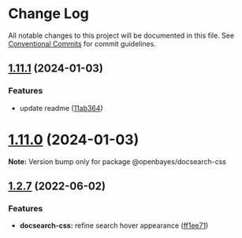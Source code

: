 # Change Log

All notable changes to this project will be documented in this file.
See [Conventional Commits](https://conventionalcommits.org) for commit guidelines.

## [1.11.1](https://github.com/signcl/openbayes-ui/compare/v1.11.0...v1.11.1) (2024-01-03)


### Features

* update readme ([11ab364](https://github.com/signcl/openbayes-ui/commit/11ab364abf49d6b332a8c66013d19a6194cedd5c))





# [1.11.0](https://github.com/signcl/openbayes-ui/compare/v1.3.0...v1.11.0) (2024-01-03)

**Note:** Version bump only for package @openbayes/docsearch-css





## [1.2.7](https://github.com/signcl/openbayes-ui/compare/v1.2.6...v1.2.7) (2022-06-02)


### Features

* **docsearch-css:** refine search hover appearance ([ff1ee71](https://github.com/signcl/openbayes-ui/commit/ff1ee719ae07d99c0dc7024ecfcfe5fca80f68b9))

